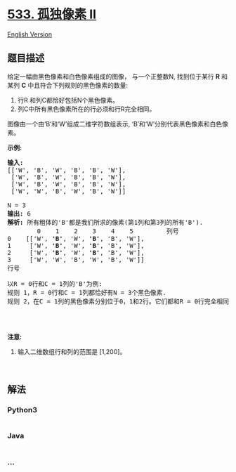 # [533. 孤独像素 II](https://leetcode-cn.com/problems/lonely-pixel-ii)

[English Version](/solution/0500-0599/0533.Lonely%20Pixel%20II/README_EN.md)

## 题目描述

<!-- 这里写题目描述 -->
<p>给定一幅由黑色像素和白色像素组成的图像， 与一个正整数N, 找到位于某行 <strong>R</strong> 和某列 <strong>C</strong> 中且符合下列规则的黑色像素的数量:</p>

<ol>
	<li>行R 和列C都恰好包括N个黑色像素。</li>
	<li>列C中所有黑色像素所在的行必须和行R完全相同。</li>
</ol>

<p>图像由一个由‘B’和‘W’组成二维字符数组表示, ‘B’和‘W’分别代表黑色像素和白色像素。</p>

<p><strong>示例:</strong></p>

<pre><strong>输入:</strong>                                            
[['W', 'B', 'W', 'B', 'B', 'W'],    
 ['W', 'B', 'W', 'B', 'B', 'W'],    
 ['W', 'B', 'W', 'B', 'B', 'W'],    
 ['W', 'W', 'B', 'W', 'B', 'W']] 

N = 3
<strong>输出:</strong> 6
<strong>解析:</strong> 所有粗体的'B'都是我们所求的像素(第1列和第3列的所有'B').
        0    1    2    3    4    5         列号                                          
0    [['W', <strong>'B'</strong>, 'W', <strong>'B'</strong>, 'B', 'W'],    
1     ['W', <strong>'B'</strong>, 'W', <strong>'B'</strong>, 'B', 'W'],    
2     ['W', <strong>'B'</strong>, 'W', <strong>'B'</strong>, 'B', 'W'],    
3     ['W', 'W', 'B', 'W', 'B', 'W']]    
行号

以R = 0行和C = 1列的'B'为例:
规则 1，R = 0行和C = 1列都恰好有N = 3个黑色像素. 
规则 2，在C = 1列的黑色像素分别位于0，1和2行。它们都和R = 0行完全相同。

</pre>

<p> </p>

<p><strong>注意:</strong></p>

<ol>
	<li>输入二维数组行和列的范围是 [1,200]。</li>
</ol>

<p> </p>

## 解法

<!-- 这里可写通用的实现逻辑 -->

<!-- tabs:start -->

### **Python3**

<!-- 这里可写当前语言的特殊实现逻辑 -->

```python

```

### **Java**

<!-- 这里可写当前语言的特殊实现逻辑 -->

```java

```

### **...**

```

```

<!-- tabs:end -->
